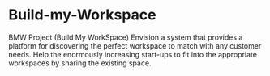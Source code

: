 # Build-my-Workspace
BMW Project (Build My WorkSpace) Envision a system that provides a platform for discovering the perfect workspace to match with any customer needs. Help the enormously increasing start-ups to fit into the appropriate workspaces by sharing the existing space.
